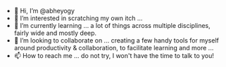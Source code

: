 - 👋 Hi, I’m @abheyogy
- 👀 I’m interested in scratching my own itch ...
- 🌱 I’m currently learning ... a lot of things across multiple disciplines, fairly wide and mostly deep.
- 💞️ I’m looking to collaborate on ... creating a few handy tools for myself around productivity & collaboration, to facilitate learning and more ...
- 📫 How to reach me ... do not try, I won't have the time to talk to you!

<!---
abheyogy/abheyogy is a ✨ special ✨ repository because its `README.md` (this file) appears on your GitHub profile.
You can click the Preview link to take a look at your changes.
--->
